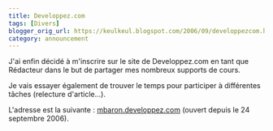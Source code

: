```yaml
---
title: Developpez.com
tags: [Divers]
blogger_orig_url: https://keulkeul.blogspot.com/2006/09/developpezcom.html
category: announcement
---
```


J'ai enfin décidé à m'inscrire sur le site de Developpez.com en tant que Rédacteur dans le but de partager mes nombreux supports de cours.

Je vais essayer également de trouver le temps pour participer à différentes tâches (relecture d'article...).

L'adresse est la suivante : [mbaron.developpez.com](https://mbaron.developpez.com/) (ouvert depuis le 24 septembre 2006).